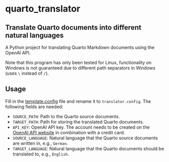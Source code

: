 # quarto_translator

## Translate Quarto documents into different natural languages

A Python project for translating Quarto Markdown documents using the OpenAI API.

Note that this program has only been tested for Linux, functionality on Windows is not guaranteed due to different path separators in Windows (uses `\` instead of `/`).


## Usage

Fill in the [template.config](template.config) file and rename it to `translator.config`. The following fields are needed:

- `SOURCE_PATH`: Path to the Quarto source documents.
- `TARGET_PATH`: Path for storing the translated Quarto documents.
- `API_KEY`: OpenAI API key. The account needs to be created on the [OpenAI API website](https://openai.com/blog/openai-api) in combination with a credit card.
- `SOURCE_LANGUAGE`: Natural language that the Quarto source documents are written in, e.g., `German`.
- `TARGET_LANGUAGE`: Natural language that the Quarto documents should be translated to, e.g., `English`.

